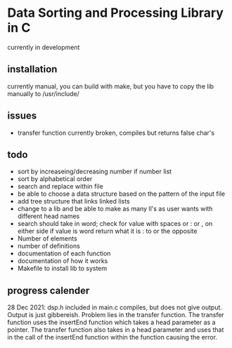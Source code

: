 # Data Sorting and Processing Library in C
currently in development

## installation
currently manual, you can build with make, but you have to copy the lib manually
to /usr/include/

## issues
* transfer function currently broken, compiles but returns false char's

## todo
* sort by increaseing/decreasing number if number list
* sort by alphabetical order
* search and replace within file
* be able to choose a data structure based on the pattern of the input file
* add tree structure that links linked lists
* change to a lib and be able to make as many ll's as user wants with different
  head names
* search should take in word; check for value with spaces or : or , on either side
    if value is word return what it is : to or the opposite
* Number of elements
* number of definitions
* documentation of each function
* documentation of how it works
* Makefile to install lib to system


## progress calender
28 Dec 2021: dsp.h included in main.c compiles, but does not give output. Output
    is just gibbereish. Problem lies in the transfer function. The transfer
    function uses the insertEnd function which takes a head parameter as a
    pointer. The transfer function also takes in a head parameter and uses that in
    the call of the insertEnd function within the function causing the error.
